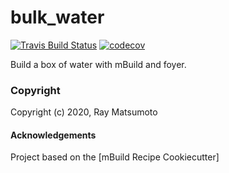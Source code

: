 bulk_water
==============================
[//]: # (Badges)
[![Travis Build Status](https://travis-ci.org/REPLACE_WITH_OWNER_ACCOUNT/bulk_water.svg?branch=master)](https://travis-ci.org/REPLACE_WITH_OWNER_ACCOUNT/bulk_water)
[![codecov](https://codecov.io/gh/REPLACE_WITH_OWNER_ACCOUNT/bulk_water/branch/master/graph/badge.svg)](https://codecov.io/gh/REPLACE_WITH_OWNER_ACCOUNT/bulk_water/branch/master)

Build a box of water with mBuild and foyer.

### Copyright

Copyright (c) 2020, Ray Matsumoto


#### Acknowledgements
 
Project based on the 
[mBuild Recipe Cookiecutter]
